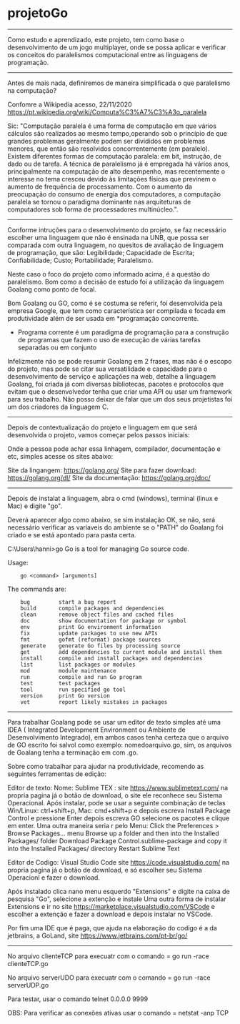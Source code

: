 # projetoGo
----------------------------------------------------------------------------------------------------------------------
Como estudo e aprendizado, este projeto, tem como base o desenvolvimento de um jogo multiplayer, onde se possa aplicar e verificar os conceitos do paralelismos computacional entre as linguagens de programação.

----------------------------------------------------------------------------------------------------------------------

Antes de mais nada, definiremos de maneira simplificada o que paralelismo na computação?

Confomre a Wikipedia acesso, 22/11/2020 <https://pt.wikipedia.org/wiki/Computa%C3%A7%C3%A3o_paralela>

Sic: "Computação paralela é uma forma de computação em que vários cálculos são realizados ao mesmo tempo,operando sob o princípio de que grandes problemas geralmente podem ser divididos em problemas menores, que então são resolvidos concorrentemente (em paralelo). Existem diferentes formas de computação paralela: em bit, instrução, de dado ou de tarefa. A técnica de paralelismo já é empregada há vários anos, principalmente na computação de alto desempenho, mas recentemente o interesse no tema cresceu devido às limitações físicas que previnem o aumento de frequência de processamento. Com o aumento da preocupação do consumo de energia dos computadores, a computação paralela se tornou o paradigma dominante nas arquiteturas de computadores sob forma de processadores multinúcleo.".

-----------------------------------------------------------------------------------------------------------------------
Conforme intruções para o desenvolvimento do projeto, se faz necessário escolher uma linguagem que não é ensinada na UNB, que possa ser comparada com outra linguagem, no quesitos de avaliação de linguagem de programação, que são: 
Legibilidade;
Capacidade de Escrita;
Confiabilidade; 
Custo;
Portabilidade; 
Paralelismo.

Neste caso o foco do projeto como informado acima, é a questão do paralelismo. Bom como a decisão de estudo foi a utilização da linguagem Goalang como ponto de focal.

Bom Goalang ou GO, como é se costuma se referir, foi desenvolvida pela empresa Google, que tem como característica ser compilada e focada em produtividade além de ser usada em *programação concorrente.

* Programa corrente é um paradigma de programação para a construção de programas que fazem o uso de execução de várias tarefas separadas ou em conjunto

Infelizmente não se pode resumir Goalang em 2 frases, mas não é o escopo do projeto, mas pode se citar sua versatilidade e capacidade para o desenvolvimento de serviço e aplicações na web, detalhe a linguagem Goalang, foi criada já com diversas bibliotecas, pacotes e protocolos que evitam que o desenvolvedor tenha que criar uma API ou usar um framework para seu trabalho. Não posso deixar de falar que um dos seus projetistas foi um dos criadores da linguagem C.

-----------------------------------------------------------------------------------------------------------------------
Depois de contextualização do projeto e linguagem em que será desenvolvida o projeto, vamos começar pelos passos iniciais:

Onde a pessoa pode achar essa linhagem, compilador, documentação e etc, simples acesse os sites abaixo:

Site da lingangem: https://golang.org/
Site para fazer download: https://golang.org/dl/
Site da documentação: https://golang.org/doc/

------------------------------------------------------------------------------------------------------------------------
 Depois de instalat a linguagem, abra o cmd (windows), terminal (linux e Mac) e digite "go".
 
 Deverá aparecer algo como abaixo, se sim instalação OK, se não, será necessário verificar as variaveis do ambiente se o "PATH" do Goalang foi criado e se está apontado para pasta certa.
 
 C:\Users\hanni>go
Go is a tool for managing Go source code.

Usage:

        go <command> [arguments]

The commands are:

        bug         start a bug report
        build       compile packages and dependencies
        clean       remove object files and cached files
        doc         show documentation for package or symbol
        env         print Go environment information
        fix         update packages to use new APIs
        fmt         gofmt (reformat) package sources
        generate    generate Go files by processing source
        get         add dependencies to current module and install them
        install     compile and install packages and dependencies
        list        list packages or modules
        mod         module maintenance
        run         compile and run Go program
        test        test packages
        tool        run specified go tool
        version     print Go version
        vet         report likely mistakes in packages

 
-------------------------------------------------------------------------------------------------------------------------------
Para trabalhar Goalang pode se usar um editor de texto simples até uma IDEA ( Integrated Development Environment ou Ambiente de Desenvolvimento Integrado), em ambos casos tenha certeza que o arquivo de GO escrito foi salvol como exemplo: nomedoarquivo.go, sim, os arquivos de Goalang tenha a terminação em com .go.

Sobre como trabalhar para ajudar na produtividade, recomendo as seguintes ferramentas de edição:

Editor de texto: Nome: Sublime TEX : site https://www.sublimetext.com/ na propria pagina já o botão de download, o site ele reconhece seu Sistema Operacional.
Após instalar, 
    pode se usar a seguinte combinação de teclas Win/Linux: ctrl+shift+p, Mac: cmd+shift+p e depois escreva Install Package Control e pressione Enter
    depois escreva GO selecione os pacotes e clique em enter.
Uma outra maneira seria r pelo Menu: 
    Click the Preferences > Browse Packages… menu
    Browse up a folder and then into the Installed Packages/ folder
    Download Package Control.sublime-package and copy it into the Installed Packages/ directory
    Restart Sublime Text

Editor de Codigo: Visual Studio Code site https://code.visualstudio.com/ na propria pagina já o botão de download, e só escolher seu Sistema Operacionl e fazer o download.

Após instalado clica nano menu esquerdo "Extensions" e digite na caixa de pesquisa "Go", selecione a extenção e instale
Uma outra forma de instalar Extensions e ir no site https://marketplace.visualstudio.com/VSCode e escolher a extenção e fazer a download e depois instalar no VSCode.

Por fim uma IDE que é paga, que ajuda na elaboração do codigo é a da jetbrains, a GoLand, site https://www.jetbrains.com/pt-br/go/

------------------------------------------------------------------------------------------------------------------------------------------------------------------

No arquivo clienteTCP para execuatr com o comando =  go run -race clienteTCP.go

No arquivo serverUDO para execuatr com o comando =  go run -race serverUDP.go

Para testar, usar o comando telnet 0.0.0.0 9999

OBS: Para verificar as conexões ativas usar o comando = netstat -anp TCP


